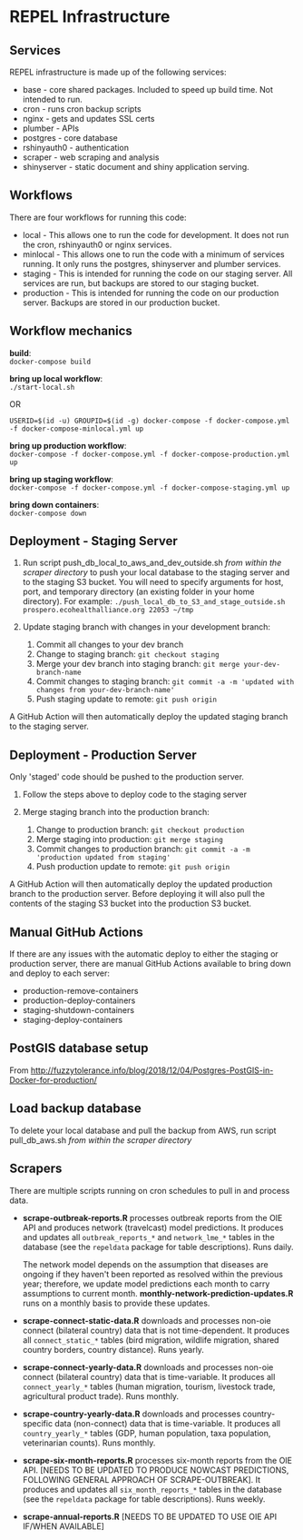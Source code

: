# REPEL Infrastructure

## Services

REPEL infrastructure is made up of the following services:
* base - core shared packages.  Included to speed up build time. Not intended to run.
* cron - runs cron backup scripts
* nginx - gets and updates SSL certs
* plumber - APIs
* postgres - core database
* rshinyauth0 - authentication
* scraper - web scraping and analysis
* shinyserver - static document and shiny application serving.

## Workflows

There are four workflows for running this code:
* local - This allows one to run the code for development.  It does not run the cron, rshinyauth0 or nginx services.
* minlocal - This allows one to run the code with a minimum of services running.  It only runs the postgres, shinyserver and plumber services.
* staging - This is intended for running the code on our staging server.  All services are run, but backups are stored to our staging bucket.
* production - This is intended for running the code on our production server.  Backups are stored in our production bucket.

## Workflow mechanics

**build**:  
`docker-compose build`

**bring up local workflow**:  
`./start-local.sh`

OR

`USERID=$(id -u) GROUPID=$(id -g) docker-compose -f docker-compose.yml -f docker-compose-minlocal.yml up`

**bring up production workflow**:  
`docker-compose -f docker-compose.yml -f docker-compose-production.yml up`

**bring up staging workflow**:  
`docker-compose -f docker-compose.yml -f docker-compose-staging.yml up`

**bring down containers**:  
`docker-compose down`

## Deployment - Staging Server

1. Run script push_db_local_to_aws_and_dev_outside.sh _from within the scraper directory_ to push your local database to the staging server and to the staging S3 bucket. You will need to specify arguments for host, port, and temporary directory (an existing folder in your home directory). For example: `./push_local_db_to_S3_and_stage_outside.sh prospero.ecohealthalliance.org 22053 ~/tmp`

1. Update staging branch with changes in your development branch:
   1. Commit all changes to your dev branch
   1. Change to staging branch: `git checkout staging`
   1. Merge your dev branch into staging branch: `git merge your-dev-branch-name`
   1. Commit changes to staging branch: `git commit -a -m 'updated with changes from your-dev-branch-name'`
   1. Push staging update to remote: `git push origin`

A GitHub Action will then automatically deploy the updated staging branch to the staging server.

## Deployment - Production Server

Only 'staged' code should be pushed to the production server.  

1. Follow the steps above to deploy code to the staging server

1. Merge staging branch into the production branch:
   1. Change to production branch: `git checkout production`
   1. Merge staging into production: `git merge staging`
   1. Commit changes to production branch: `git commit -a -m 'production updated from staging'`
   1. Push production update to remote: `git push origin`

A GitHub Action will then automatically deploy the updated production branch to the production server.
Before deploying it will also pull the contents of the staging S3 bucket into the production S3 bucket.

## Manual GitHub Actions

If there are any issues with the automatic deploy to either the staging or production server, there are manual GitHub Actions available to bring down and deploy to each server:
* production-remove-containers
* production-deploy-containers
* staging-shutdown-containers
* staging-deploy-containers

## PostGIS database setup

From http://fuzzytolerance.info/blog/2018/12/04/Postgres-PostGIS-in-Docker-for-production/

## Load backup database
To delete your local database and pull the backup from AWS, run script pull_db_aws.sh _from within the scraper directory_

## Scrapers
There are multiple scripts running on cron schedules to pull in and process data.  

- __scrape-outbreak-reports.R__ processes outbreak reports from the OIE API and produces network (travelcast) model predictions. It produces and updates all `outbreak_reports_*` and `network_lme_*` tables in the database (see the `repeldata` package for table descriptions). Runs daily. 

   The network model depends on the assumption that diseases are ongoing if they haven't been reported as resolved within the previous year; therefore, we update model predictions each month to carry assumptions to current month. __monthly-network-prediction-updates.R__ runs on a monthly basis to provide these updates.

- __scrape-connect-static-data.R__ downloads and processes non-oie connect (bilateral country) data that is not time-dependent. It produces all `connect_static_*` tables (bird migration, wildlife migration, shared country borders, country distance). Runs yearly.

- __scrape-connect-yearly-data.R__ downloads and processes non-oie connect (bilateral country) data that is time-variable. It produces all `connect_yearly_*` tables (human migration, tourism, livestock trade, agricultural product trade). Runs monthly.

- __scrape-country-yearly-data.R__ downloads and processes country-specific data (non-connect) data that is time-variable. It produces all `country_yearly_*` tables (GDP, human population, taxa population, veterinarian counts). Runs monthly. 

- __scrape-six-month-reports.R__ processes six-month reports from the OIE API. [NEEDS TO BE UPDATED TO PRODUCE NOWCAST PREDICTIONS, FOLLOWING GENERAL APPROACH OF SCRAPE-OUTBREAK]. It produces and updates all `six_month_reports_*` tables in the database (see the `repeldata` package for table descriptions). Runs weekly. 

- __scrape-annual-reports.R__ [NEEDS TO BE UPDATED TO USE OIE API IF/WHEN AVAILABLE]

